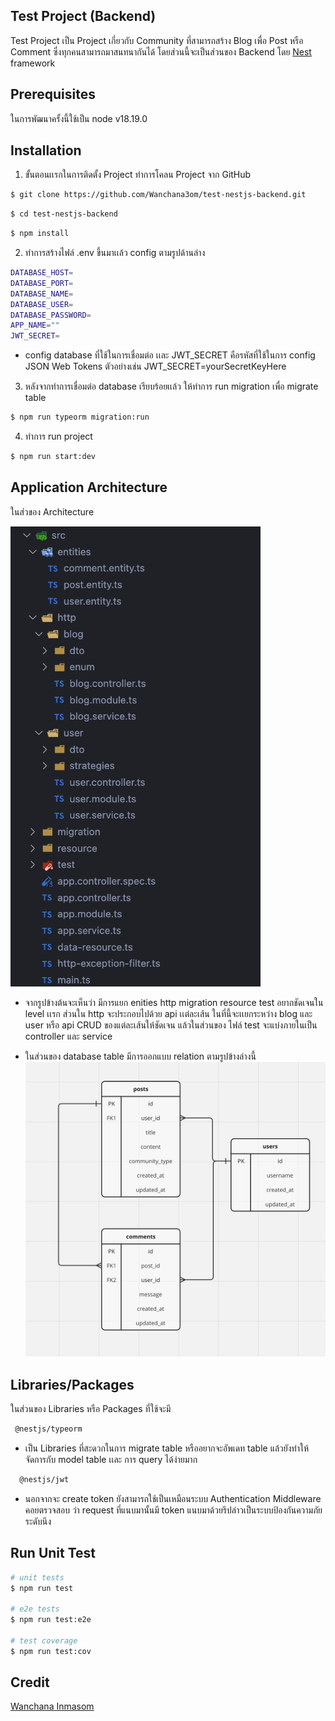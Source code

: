 ## Test Project (Backend)

Test Project เป็น Project เกี่ยวกับ Community ที่สามารถสร้าง Blog เพื่อ Post หรือ Comment ซึ่งทุกคนสามารถมาสนทนากันได้ โดยส่วนนี้จะเป็นส่วนของ Backend โดย [Nest](https://github.com/nestjs/nest) framework

## Prerequisites

ในการพัฒนาครั้งนี้ใช้เป็น node v18.19.0

## Installation

1.  ขั้นตอนเเรกในการติดตั้ง Project ทำการโคลน Project จาก GitHub

```bash
$ git clone https://github.com/Wanchana3om/test-nestjs-backend.git
```

```bash
$ cd test-nestjs-backend
```

```bash
$ npm install
```

2. ทำการสร้างไฟล์ .env ขึ้นมาเเล้ว config ตามรูปด้านล่าง

```bash
DATABASE_HOST=
DATABASE_PORT=
DATABASE_NAME=
DATABASE_USER=
DATABASE_PASSWORD=
APP_NAME=""
JWT_SECRET=
```

- config database ที่ใช้ในการเชื่อมต่อ เเละ JWT_SECRET คือรหัสที่ใช้ในการ config JSON Web Tokens ตัวอย่างเช่น JWT_SECRET=yourSecretKeyHere

3. หลังจากทำการเชื่อมต่อ database เรียบร้อยเเล้ว ให้ทำการ run migration เพื่อ migrate table

```bash
$ npm run typeorm migration:run
```

4. ทำการ run project

```bash
$ npm run start:dev
```

## Application Architecture

ในส่วของ Architecture

<img src="./public/Screenshot 2567-06-04 at 19.27.18.png" alt="schema" width="400"/>

- จากรูปข้างต้นจะเห็นว่า มีการแยก enities http migration resource test อยากชัดเจนใน level เเรก ส่วนใน http จะประกอบไปด้วย api เเต่ละเส้น ในที่นี้จะเเยกระหว่าง blog และ user หรือ api CRUD ของแต่ละเส้นให้ชัดเจน แล้วในส่วนของ ไฟล์ test จะแบ่งภายในเป็น controller และ service

- ในส่วนของ database table มีการออกแบบ relation ตามรูปข้างล่างนี้
  <img src="./public/Screenshot%202567-06-04%20at%2018.05.30.png" alt="schema" width="600"/>

## Libraries/Packages

ในส่วนของ Libraries หรือ Packages ที่ใช้จะมี

```bash
 @nestjs/typeorm
```

- เป็น Libraries ที่สะดวกในการ migrate table หรืออยากจะอัพเดท table แล้วยังทำให้จัดการกับ model table เเละ การ query ได้ง่ายมาก

```bash
  @nestjs/jwt
```

- นอกจากจะ create token ยังสามารถใช้เป็นเหมือนระบบ Authentication Middleware คอยตรวจสอบ ว่า request ที่แนบมานั้นมี token แนบมาด้วยรึปล่าวเป็นระบบป้องกันความภัยระดับนึง

## Run Unit Test

```bash
# unit tests
$ npm run test

# e2e tests
$ npm run test:e2e

# test coverage
$ npm run test:cov
```

## Credit

[Wanchana Inmasom](https://github.com/Wanchana3om)

